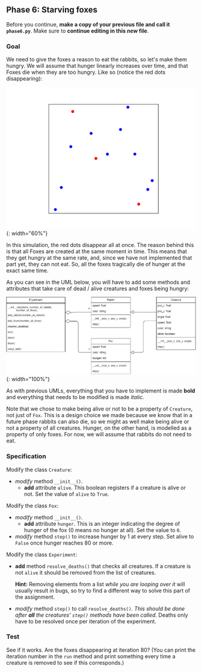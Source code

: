 ## Phase 6: Starving foxes

Before you continue, **make a copy of your previous file and call it `phase6.py`**. Make sure to **continue editing in this _new_ file**.

### Goal

We need to give the foxes a reason to eat the rabbits, so let's make them hungry. We will assume that hunger linearly increases over time, and that Foxes die when they are too hungry. Like so (notice the red dots disappearing):  

![](phase6.gif){: width="60%"}

In this simulation, the red dots disappear all at once. The reason behind this is that all Foxes are created at the same moment in time. This means that they get hungry at the same rate, and, since we have not implemented that part yet, they can not eat. So, all the foxes tragically die of hunger at the exact same time.

As you can see in the UML below, you will have to add some methods and attributes that take care of dead / alive creatures and foxes being hungry:

![](oo-phase6.png){: width="100%"}

As with previous UMLs, everything that you have to implement is made **bold** and everything that needs to be modified is made *italic*.

Note that we chose to make being alive or not to be a property of `Creature`, not just of `Fox`. This is a design choice we made because we know that in a future phase rabbits can also die, so we might as well make being alive or not a property of all creatures. Hunger, on the other hand, is modelled as a property of only foxes. For now, we will assume that rabbits do not need to eat.

### Specification

Modify the class `Creature`:

* *modify* method `__init__()`.
  * **add** attribute `alive`. This boolean registers if a creature is alive or not. Set the value of `alive` to `True`.

Modify the class `Fox`:

* *modify* method `__init__()`.
  * **add** attribute `hunger`. This is an integer indicating the degree of hunger of the fox (0 means no hunger at all). Set the value to `0`.
* *modify* method `step()` to increase hunger by 1 at every step. Set alive to `False` once hunger reaches 80 or more.

Modify the class `Experiment`:

* **add** method `resolve_deaths()` that checks all creatures. If a creature is not `alive` it should be removed from the list of creatures.

  **Hint:** Removing elements from a list *while you are looping over it* will usually result in bugs, so try to find a different way to solve this part of the assignment.

* *modify* method `step()` to call `resolve_deaths()`. _This should be done after **all** the creatures' `step()` methods have been called._ Deaths only have to be resolved once per iteration of the experiment.

### Test

See if it works. Are the foxes disappearing at iteration 80? (You can print the iteration number in the `run` method and print something every time a creature is removed to see if this corresponds.)
